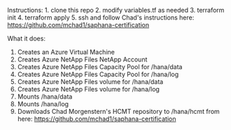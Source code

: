 Instructions:
    1. clone this repo
    2. modify variables.tf as needed
    3. terraform init
    4. terraform apply
    5. ssh and follow Chad's instructions here: https://github.com/mchad1/saphana-certification

What it does:
1. Creates an Azure Virtual Machine
2. Creates Azure NetApp Files NetApp Account
3. Creates Azure NetApp Files Capacity Pool for /hana/data
4. Creates Azure NetApp Files Capacity Pool for /hana/log
5. Creates Azure NetApp Files volume for /hana/data
6. Creates Azure NetApp Files volume for /hana/log
7. Mounts /hana/data
8. Mounts /hana/log
9. Downloads Chad Morgenstern's HCMT repository to /hana/hcmt from here: https://github.com/mchad1/saphana-certification